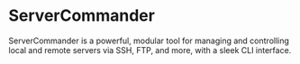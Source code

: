 # ServerCommander
ServerCommander is a powerful, modular tool for managing and controlling local and remote servers via SSH, FTP, and more, with a sleek CLI interface.
